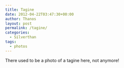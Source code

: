 ```yaml
---
title: Tagine
date: 2012-04-22T03:47:30+00:00
author: Thanos
layout: post
permalink: /tagine/
categories:
  - Silverthan
tags:
  - photos
---
```

There used to be a photo of a tagine here, not anymore!